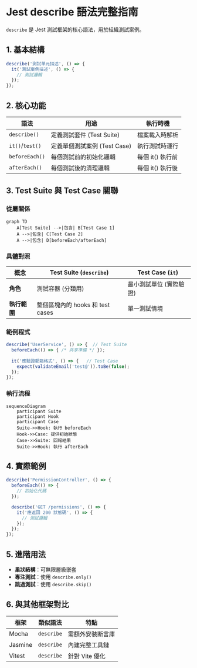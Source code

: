 # Jest describe 語法完整指南

`describe` 是 Jest 測試框架的核心語法，用於組織測試案例。

## 1. 基本結構
```typescript
describe('測試單元描述', () => {
  it('測試案例描述', () => {
    // 測試邏輯
  });
});
```

## 2. 核心功能
| 語法            | 用途                          | 執行時機           |
|-----------------|-------------------------------|--------------------|
| `describe()`    | 定義測試套件 (Test Suite)      | 檔案載入時解析     |
| `it()`/`test()` | 定義單個測試案例 (Test Case)   | 執行測試時運行     |
| `beforeEach()`  | 每個測試前的初始化邏輯         | 每個 it() 執行前   |
| `afterEach()`   | 每個測試後的清理邏輯           | 每個 it() 執行後   |

## 3. Test Suite 與 Test Case 關聯

### 從屬關係
```mermaid
graph TD
    A[Test Suite] -->|包含| B[Test Case 1]
    A -->|包含| C[Test Case 2]
    A -->|包含| D[beforeEach/afterEach]
```

### 具體對照
| 概念          | Test Suite (`describe`)           | Test Case (`it`)              |
|---------------|-----------------------------------|-------------------------------|
| **角色**      | 測試容器 (分類用)                 | 最小測試單位 (實際驗證)       |
| **執行範圍**  | 整個區塊內的 hooks 和 test cases  | 單一測試情境                  |

### 範例程式
```typescript
describe('UserService', () => {  // Test Suite
  beforeEach(() => { /* 共享準備 */ });
  
  it('應驗證郵箱格式', () => {   // Test Case
    expect(validateEmail('test@')).toBe(false);
  });
});
```

### 執行流程
```mermaid
sequenceDiagram
    participant Suite
    participant Hook
    participant Case
    Suite->>Hook: 執行 beforeEach
    Hook->>Case: 提供初始狀態
    Case->>Suite: 回報結果
    Suite->>Hook: 執行 afterEach
```

## 4. 實際範例
```typescript
describe('PermissionController', () => {
  beforeEach(() => {
    // 初始化代碼
  });

  describe('GET /permissions', () => {
    it('應返回 200 狀態碼', () => {
      // 測試邏輯
    });
  });
});
```

## 5. 進階用法
- **巢狀結構**：可無限層級嵌套
- **專注測試**：使用 `describe.only()`
- **跳過測試**：使用 `describe.skip()`

## 6. 與其他框架對比
| 框架    | 類似語法     | 特點               |
|---------|-------------|--------------------|
| Mocha   | `describe`  | 需額外安裝断言庫   |
| Jasmine | `describe`  | 內建完整工具鏈      |
| Vitest  | `describe`  | 針對 Vite 優化      |